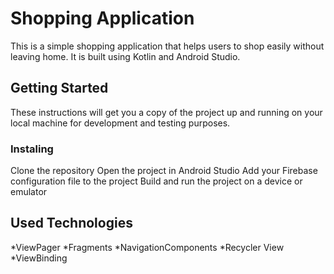 
# Shopping Application
This is a simple shopping application that helps users to shop  easily without leaving home. It is built using Kotlin and Android Studio.

## Getting Started
These instructions will get you a copy of the project up and running on your local machine for development and testing purposes.

### Instaling
Clone the repository
Open the project in Android Studio
Add your Firebase configuration file to the project
Build and run the project on a device or emulator

## Used Technologies
*ViewPager
*Fragments
*NavigationComponents
*Recycler View
*ViewBinding

